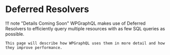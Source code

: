 # Deferred Resolvers

!!! note "Details Coming Soon"
    WPGraphQL makes use of Deferred Resolvers to efficiently query multiple resources with as few SQL queries as possible. 
    
    This page will describe how WPGraphQL uses them in more detail and how they improve performance.
